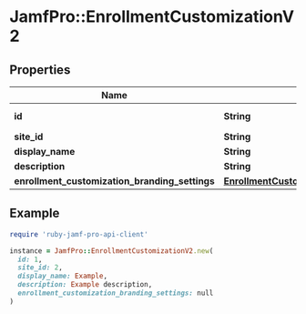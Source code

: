 # JamfPro::EnrollmentCustomizationV2

## Properties

| Name | Type | Description | Notes |
| ---- | ---- | ----------- | ----- |
| **id** | **String** |  | [optional][readonly] |
| **site_id** | **String** |  |  |
| **display_name** | **String** |  |  |
| **description** | **String** |  |  |
| **enrollment_customization_branding_settings** | [**EnrollmentCustomizationBrandingSettings**](EnrollmentCustomizationBrandingSettings.md) |  |  |

## Example

```ruby
require 'ruby-jamf-pro-api-client'

instance = JamfPro::EnrollmentCustomizationV2.new(
  id: 1,
  site_id: 2,
  display_name: Example,
  description: Example description,
  enrollment_customization_branding_settings: null
)
```

